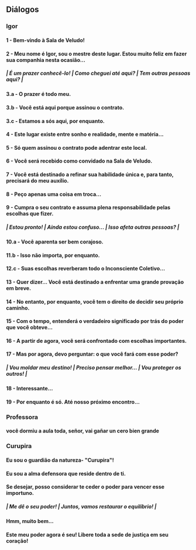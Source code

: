 ## Diálogos 
### Igor
#### 1 - Bem-vindo à Sala de Veludo!
#### 2 - Meu nome é Igor, sou o mestre deste lugar. Estou muito feliz em fazer sua companhia nesta ocasião...

##### | É um prazer conhecê-lo! | Como cheguei até aqui? | Tem outras pessoas aqui? |

#### 3.a - O prazer é todo meu.
#### 3.b - Você está aqui porque assinou o contrato.
#### 3.c - Estamos a sós aqui, por enquanto.

#### 4 - Este lugar existe entre sonho e realidade, mente e matéria...
#### 5 - Só quem assinou o contrato pode adentrar este local.
#### 6 - Você será recebido como convidado na Sala de Veludo.
#### 7 - Você está destinado a refinar sua habilidade única e, para tanto, precisará do meu auxílio.
#### 8 - Peço apenas uma coisa em troca...
#### 9 - Cumpra o seu contrato e assuma plena responsabilidade pelas escolhas que fizer.

##### | Estou pronto! | Ainda estou confuso... | Isso afeta outras pessoas? |

#### 10.a - Você aparenta ser bem corajoso.
#### 11.b - Isso não importa, por enquanto.
#### 12.c - Suas escolhas reverberam todo o Inconsciente Coletivo...

#### 13 - Quer dizer... Você está destinado a enfrentar uma grande provação em breve.
#### 14 - No entanto, por enquanto, você tem o direito de decidir seu próprio caminho.
#### 15 - Com o tempo, entenderá o verdadeiro significado por trás do poder que você obteve...
#### 16 - A partir de agora, você será confrontado com escolhas importantes.
#### 17 - Mas por agora, devo perguntar: o que você fará com esse poder?

##### | Vou moldar meu destino! | Preciso pensar melhor... | Vou proteger os outros! |

#### 18 - Interessante...
#### 19 - Por enquanto é só. Até nosso próximo encontro...


### Professora
#### você dormiu a aula toda, señor, vai gañar un cero bien grande

### Curupira
#### Eu sou o guardião da natureza- "Curupira"!
#### Eu sou a alma defensora que reside dentro de ti.
#### Se desejar, posso considerar te ceder o poder para vencer esse importuno.
##### | Me dê o seu poder! | Juntos, vamos restaurar o equilíbrio! |
#### Hmm, muito bem...
#### Este meu poder agora é seu! Libere toda a sede de justiça em seu coração!
